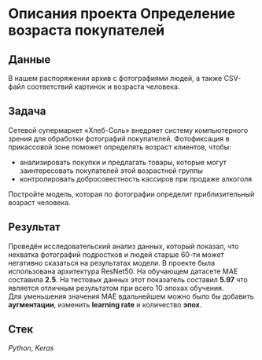 # Описания проекта Определение возраста покупателей


## Данные

В нашем распоряжении архив с фотографиями людей, а также CSV-файл соответствий картинок и возраста человека.

## Задача

Сетевой супермаркет «Хлеб-Соль» внедряет систему компьютерного зрения для обработки фотографий покупателей. Фотофиксация в прикассовой зоне поможет определять возраст клиентов, чтобы:
- aнализировать покупки и предлагать товары, которые могут заинтересовать покупателей этой возрастной группы
- контролировать добросовестность кассиров при продаже алкоголя

Постройте модель, которая по фотографии определит приблизительный возраст человека.

## Результат

Проведён исследовательский анализ данных, который показал, что нехватка фотографий подростков и людей старше 60-ти может негативно сказаться на результатах модели. 
В проекте была использована архитектура ResNet50. На обучающем датасете MAE составила **2.5**. На тестовых данных этот показатель составил **5.97** что является отличным результатом при всего 10 эпохах обучения. \
Для уменьшения значения MAE вдальнейшем можно было бы добавить **аугментации**, изменить **learning rate** и количество **эпох**.

## Стек
*Python*, *Keras*
